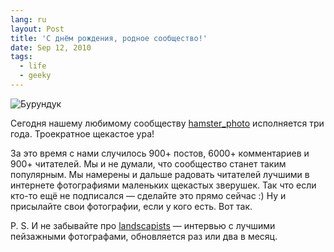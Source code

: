 ```yaml
---
lang: ru
layout: Post
title: 'С днём рождения, родное сообщество!'
date: Sep 12, 2010
tags:
  - life
  - geeky
---
```


![Бурундук](upload://Mary-Fran-Chipmunk.jpg "© [Mary Fran](http://www.flickr.com/people/36641044@N00/)")

Сегодня нашему любимому сообществу [hamster_photo](http://hamster-photo.livejournal.com/) исполняется три года. Троекратное щекастое ура!

За это время с нами случилось 900+ постов, 6000+ комментариев и 900+ читателей. Мы и не думали, что сообщество станет таким популярным. Мы намерены и дальше радовать читателей лучшими в интернете фотографиями маленьких щекастых зверушек. Так что если кто-то ещё не подписался — сделайте это прямо сейчас :) Ну и присылайте свои фотографии, если у кого есть. Вот так.

P. S. И не забывайте про [landscapists](http://landscapists.livejournal.com/) — интервью с лучшими пейзажными фотографами, обновляется раз или два в месяц.
